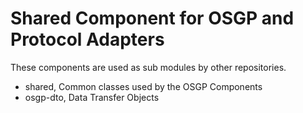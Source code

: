 # Shared Component for OSGP and Protocol Adapters

These components are used as sub modules by other repositories.

- shared, Common classes used by the OSGP Components
- osgp-dto, Data Transfer Objects